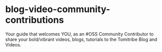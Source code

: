 # blog-video-community-contributions
Your guide that welcomes YOU, as an #OSS Community Contributor to share your bold/vibrant videos, blogs, tutorials to the Tomitribe Blog and Videos.
